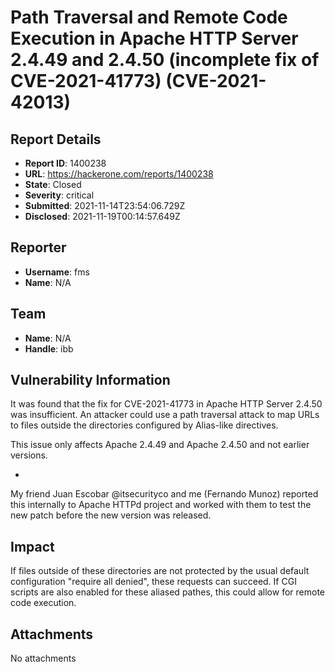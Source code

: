 # Path Traversal and Remote Code Execution in Apache HTTP Server 2.4.49 and 2.4.50 (incomplete fix of CVE-2021-41773) (CVE-2021-42013)

## Report Details
- **Report ID**: 1400238
- **URL**: https://hackerone.com/reports/1400238
- **State**: Closed
- **Severity**: critical
- **Submitted**: 2021-11-14T23:54:06.729Z
- **Disclosed**: 2021-11-19T00:14:57.649Z

## Reporter
- **Username**: fms
- **Name**: N/A

## Team
- **Name**: N/A
- **Handle**: ibb

## Vulnerability Information
It was found that the fix for CVE-2021-41773 in Apache HTTP Server 2.4.50 was insufficient. An attacker could use a path traversal attack to map URLs to files outside the directories configured by Alias-like directives.

This issue only affects Apache 2.4.49 and Apache 2.4.50 and not earlier versions.

-
My friend Juan Escobar @itsecurityco and me (Fernando Munoz) reported this internally to Apache HTTPd project and worked with them to test the new patch before the new version was released.

## Impact

If files outside of these directories are not protected by the usual default configuration "require all denied", these requests can succeed. If CGI scripts are also enabled for these aliased pathes, this could allow for remote code execution.

## Attachments
No attachments
